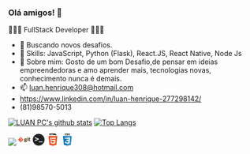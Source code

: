 ### Olá amigos! 👋
👨🏻‍💻 FullStack Developer 👨🏻‍💻  

- 🚀 Buscando novos desafios.       
- 📘 Skills: JavaScript, Python (Flask), React.JS, React Native, Node Js    
- 💬 Sobre mim: Gosto de um bom Desafio,de pensar em ideias empreendedoras e amo aprender mais, tecnologias novas, conhecimento nunca é demais.   
- 📫 luan.henrique308@hotmail.com 
- https://www.linkedin.com/in/luan-henrique-277298142/
- (81)98570-5013

<div align="left">

[![LUAN PC's github stats](https://github-readme-stats.vercel.app/api?username=luanhenrique308&show_icons=true&theme=radical&bg_color=30,0d0d0d,191919&title_color=fff&text_color=fff&icon_color=79ff97)](https://github.com/anuraghazra/github-readme-stats)
[![Top Langs](https://github-readme-stats.vercel.app/api/top-langs/?username=luanhenrique308&layout=compact&theme=radical&bg_color=30,0d0d0d,191919&title_color=fff&text_color=fff&icon_color=79ff97)](https://github.com/anuraghazra/github-readme-stats)
</div>

<code><a href="https://www.javascript.com/" target="_blank"><img height="25" src="https://www.vectorlogo.zone/logos/javascript/javascript-horizontal.svg"></a></code>
<code><img height="25" src="https://raw.githubusercontent.com/github/explore/80688e429a7d4ef2fca1e82350fe8e3517d3494d/topics/git/git.png"></code>
<code><img height="25" src="https://raw.githubusercontent.com/github/explore/80688e429a7d4ef2fca1e82350fe8e3517d3494d/topics/terminal/terminal.png"></code>
<code><img height="25" src="https://raw.githubusercontent.com/github/explore/80688e429a7d4ef2fca1e82350fe8e3517d3494d/topics/html/html.png"></code>
<code><img height="25" src="https://raw.githubusercontent.com/github/explore/80688e429a7d4ef2fca1e82350fe8e3517d3494d/topics/css/css.png"></code>
